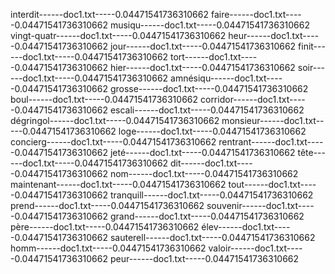interdit------doc1.txt-----0.04471541736310662
faire------doc1.txt-----0.04471541736310662
musiqu------doc1.txt-----0.04471541736310662
vingt-quatr------doc1.txt-----0.04471541736310662
heur------doc1.txt-----0.04471541736310662
jour------doc1.txt-----0.04471541736310662
finit------doc1.txt-----0.04471541736310662
tort------doc1.txt-----0.04471541736310662
hier------doc1.txt-----0.04471541736310662
soir------doc1.txt-----0.04471541736310662
amnésiqu------doc1.txt-----0.04471541736310662
grosse------doc1.txt-----0.04471541736310662
boul------doc1.txt-----0.04471541736310662
corridor------doc1.txt-----0.04471541736310662
escali------doc1.txt-----0.04471541736310662
dégringol------doc1.txt-----0.04471541736310662
monsieur------doc1.txt-----0.04471541736310662
loge------doc1.txt-----0.04471541736310662
concierg------doc1.txt-----0.04471541736310662
rentrant------doc1.txt-----0.04471541736310662
jeté------doc1.txt-----0.04471541736310662
tête------doc1.txt-----0.04471541736310662
dit------doc1.txt-----0.04471541736310662
nom------doc1.txt-----0.04471541736310662
maintenant------doc1.txt-----0.04471541736310662
tout------doc1.txt-----0.04471541736310662
tranquill------doc1.txt-----0.04471541736310662
prend------doc1.txt-----0.04471541736310662
souvenir------doc1.txt-----0.04471541736310662
grand------doc1.txt-----0.04471541736310662
père------doc1.txt-----0.04471541736310662
élev------doc1.txt-----0.04471541736310662
sauterell------doc1.txt-----0.04471541736310662
homm------doc1.txt-----0.04471541736310662
valoir------doc1.txt-----0.04471541736310662
peur------doc1.txt-----0.04471541736310662